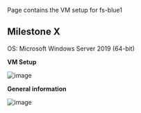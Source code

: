 Page contains the VM setup for fs-blue1

## Milestone X

OS: Microsoft Windows Server 2019 (64-bit)

**VM Setup**

![image](https://user-images.githubusercontent.com/71083461/233141050-2bbf481b-45c0-473f-b7d5-fa211fb1855c.png)

**General information**

![image](https://user-images.githubusercontent.com/71083461/233140992-2fab0b9a-708b-4364-b2c9-31453fa50874.png)
